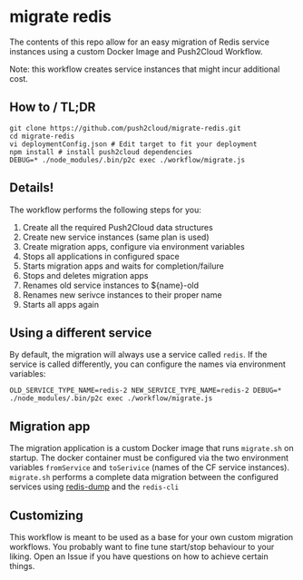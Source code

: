 # migrate redis
The contents of this repo allow for an easy migration of Redis service instances using a custom Docker Image and Push2Cloud Workflow.

Note: this workflow creates service instances that might incur additional cost.

## How to / TL;DR
```
git clone https://github.com/push2cloud/migrate-redis.git
cd migrate-redis
vi deploymentConfig.json # Edit target to fit your deployment
npm install # install push2cloud dependencies
DEBUG=* ./node_modules/.bin/p2c exec ./workflow/migrate.js
```

## Details!
The workflow performs the following steps for you:

1. Create all the required Push2Cloud data structures
2. Create new service instances (same plan is used)
3. Create migration apps, configure via environment variables
4. Stops all applications in configured space
5. Starts migration apps and waits for completion/failure
6. Stops and deletes migration apps
7. Renames old service instances to ${name}-old
8. Renames new serivce instances to their proper name
9. Starts all apps again

## Using a different service
By default, the migration will always use a service called `redis`. If the service is called differently, you can configure the names via environment variables:

```
OLD_SERVICE_TYPE_NAME=redis-2 NEW_SERVICE_TYPE_NAME=redis-2 DEBUG=* ./node_modules/.bin/p2c exec ./workflow/migrate.js
```

## Migration app
The migration application is a custom Docker image that runs `migrate.sh` on startup. The docker container must be configured via the two environment variables `fromService` and `toSerivice` (names of the CF service instances). `migrate.sh` performs a complete data migration between the configured services using [redis-dump](https://www.npmjs.com/package/redis-dump) and the `redis-cli`

## Customizing
This workflow is meant to be used as a base for your own custom migration workflows. You probably want to fine tune start/stop behaviour to your liking. Open an Issue if you have questions on how to achieve certain things.

